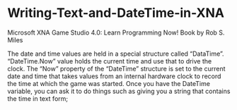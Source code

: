 # Writing-Text-and-DateTime-in-XNA
Microsoft XNA Game Studio 4.0: Learn Programming Now!
Book by Rob S. Miles

The date and time values are held in a special structure called “DataTime”.
“DateTime.Now” value holds the current time and use that to drive the clock.
The “Now” property of the “DateTime” structure is set to the current date and time that takes values from an internal hardware clock to record the time at which the game was started.
Once you have the DateTime variable, you can ask it to do things such as giving you a string that contains the time in text form;
